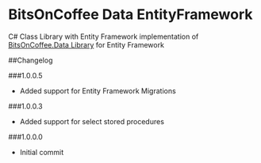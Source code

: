 # BitsOnCoffee Data EntityFrameworkC# Class Library with Entity Framework implementation of [BitsOnCoffee.Data Library](https://github.com/BitsOnCoffee/Data) for Entity Framework##Changelog###1.0.0.5* Added support for Entity Framework Migrations###1.0.0.3* Added support for select stored procedures###1.0.0.0* Initial commit